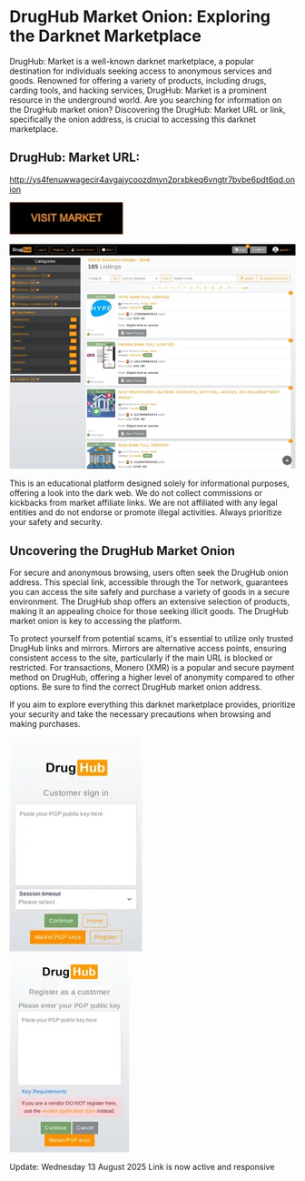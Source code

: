 # DrugHub Market Onion: Exploring the Darknet Marketplace

DrugHub: Market is a well-known darknet marketplace, a popular destination for individuals seeking access to anonymous services and goods. Renowned for offering a variety of products, including drugs, carding tools, and hacking services, DrugHub: Market is a prominent resource in the underground world. Are you searching for information on the DrugHub market onion? Discovering the DrugHub: Market URL or link, specifically the onion address, is crucial to accessing this darknet marketplace.

## DrugHub: Market URL:

http://ys4fenuwwagecir4avgajycoozdmyn2prxbkeq6vngtr7bvbe6pdt6qd.onion

[<img src="/asset/scale.webp" width="200">](http://ys4fenuwwagecir4avgajycoozdmyn2prxbkeq6vngtr7bvbe6pdt6qd.onion)


<a href="http://ys4fenuwwagecir4avgajycoozdmyn2prxbkeq6vngtr7bvbe6pdt6qd.onion"><img src="/asset/tile.webp" alt="image" style="max-width: 100%;"><a>

This is an educational platform designed solely for informational purposes, offering a look into the dark web. We do not collect commissions or kickbacks from market affiliate links. We are not affiliated with any legal entities and do not endorse or promote illegal activities. Always prioritize your safety and security.

## Uncovering the DrugHub Market Onion

For secure and anonymous browsing, users often seek the DrugHub onion address. This special link, accessible through the Tor network, guarantees you can access the site safely and purchase a variety of goods in a secure environment. The DrugHub shop offers an extensive selection of products, making it an appealing choice for those seeking illicit goods. The DrugHub market onion is key to accessing the platform.

To protect yourself from potential scams, it's essential to utilize only trusted DrugHub links and mirrors. Mirrors are alternative access points, ensuring consistent access to the site, particularly if the main URL is blocked or restricted. For transactions, Monero (XMR) is a popular and secure payment method on DrugHub, offering a higher level of anonymity compared to other options. Be sure to find the correct DrugHub market onion address.

If you aim to explore everything this darknet marketplace provides, prioritize your security and take the necessary precautions when browsing and making purchases.


<a href="http://ys4fenuwwagecir4avgajycoozdmyn2prxbkeq6vngtr7bvbe6pdt6qd.onion"><img src="/asset/executable.webp" alt="image" style="max-width: 100%;"><a>  
<a href="http://ys4fenuwwagecir4avgajycoozdmyn2prxbkeq6vngtr7bvbe6pdt6qd.onion"><img src="/asset/divide.webp" alt="image" style="max-width: 100%;"><a>









Update:  Wednesday 13 August 2025 Link is now active and responsive